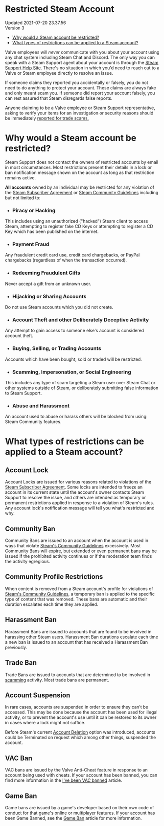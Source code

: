 # Restricted Steam Account
Updated 2021-07-20 23.37.56  
Version 3  

* [Why would a Steam account be restricted?](#whyrestrict)
* [What types of restrictions can be applied to a Steam account?](#restrictiontypes)

    
Valve employees will *never* communicate with you about your account using any chat system including Steam Chat and Discord. The only way you can speak with a Steam Support agent about your account is through the [Steam Support Help Site](help.steampowered.com). There's no situation in which you'd need to reach out to a Valve or Steam employee directly to resolve an issue.  
  
If someone claims they reported you accidentally or falsely, you do not need to do anything to protect your account. These claims are always fake and only meant scam you. If someone did report your account falsely, you can rest assured that Steam disregards false reports.   
  
Anyone claiming to be a Valve employee or Steam Support representative, asking to verify your items for an investigation or security reasons should be immediately [ reported for trade scams.](https://help.steampowered.com/en/faqs/view/70E6-991B-233B-A37B#reportscammer)    
  
[](id=whyrestrict)  
# Why would a Steam account be restricted?
Steam Support does not contact the owners of restricted accounts by email in most circumstances. Most restrictions present their details in a lock or ban notification message shown on the account as long as that restriction remains active.   
  
**All accounts** owned by an individual may be restricted for any violation of the [Steam Subscriber Agreement](https://store.steampowered.com/subscriber_agreement/) or [Steam Community Guidelines](https://help.steampowered.com/en/faqs/view/6862-8119-C23E-EA7B) including but not limited to:  
  

* ### Piracy or Hacking
This includes using an unauthorized ("hacked") Steam client to access Steam, attempting to register fake CD Keys or attempting to register a CD Key which has been published on the internet.
* ### Payment Fraud
Any fraudulent credit card use, credit card chargebacks, or PayPal chargebacks (regardless of when the transaction occurred).
* ### Redeeming Fraudulent Gifts
Never accept a gift from an unknown user.
* ### Hijacking or Sharing Accounts
Do not use Steam accounts which you did not create.
* ### Account Theft and other Deliberately Deceptive Activity
Any attempt to gain access to someone else's account is considered account theft.
* ### Buying, Selling, or Trading Accounts
Accounts which have been bought, sold or traded will be restricted.
* ### Scamming, Impersonation, or Social Engineering
This includes any type of scam targeting a Steam user over Steam Chat or other systems outside of Steam, or deliberately submitting false information to Steam Support.
* ### Abuse and Harassment
An account used to abuse or harass others will be blocked from using Steam Community features.

  
  
[](id=restrictiontypes)  
# What types of restrictions can be applied to a Steam account?
  
  
## Account Lock
Account Locks are issued for various reasons related to violations of the [Steam Subscriber Agreement](https://store.steampowered.com/subscriber_agreement/). Some locks are intended to freeze an account in its current state until the account's owner contacts Steam Support to resolve the issue, and others are intended as temporary or permanent restrictions applied in response to a violation of Steam's rules. Any account lock's notification message will tell you what's restricted and why.  
  
## Community Ban
Community Bans are issued to an account when the account is used in ways that violate [Steam's Community Guidelines](https://help.steampowered.com/en/faqs/view/6862-8119-C23E-EA7B) excessively. Most Community Bans will expire, but extended or even permanent bans may be issued if the prohibited activity continues or if the moderation team finds the activity egregious.  
  
## Community Profile Restrictions
When content is removed from a Steam account's profile for violations of [Steam's Community Guidelines](https://help.steampowered.com/en/faqs/view/6862-8119-C23E-EA7B), a temporary ban is applied to the specific type of content that was removed. These bans are automatic and their duration escalates each time they are applied.   
  
## Harassment Ban
Harassment Bans are issued to accounts that are found to be involved in harassing other Steam users. Harassment Ban durations escalate each time a new ban is issued to an account that has received a Harassment Ban previously.   
  
## Trade Ban
Trade Bans are issued to accounts that are determined to be involved in [scamming](https://help.steampowered.com/en/faqs/view/70E6-991B-233B-A37B) activity. Most trade bans are permanent.  
  
## Account Suspension
In rare cases, accounts are suspended in order to ensure they can't be accessed. This may be done because the account has been used for illegal activity, or to prevent the account's use until it can be restored to its owner in cases where a lock might not suffice.  
  
Before Steam's current [Account Deletion](https://help.steampowered.com/en/faqs/view/21A6-7C93-6CFE-100B) option was introduced, accounts could be Terminated on request which among other things, suspended the account.   
  
## VAC Ban
VAC bans are issued by the Valve Anti-Cheat feature in response to an account being used with cheats. If your account has been banned, you can find more information in the [I've been VAC banned](https://help.steampowered.com/en/faqs/view/647C-5CC1-7EA9-3C29) article.  
  
## Game Ban
Game bans are issued by a game's developer based on their own code of conduct for that game's online or multiplayer features. If your account has been Game Banned, see the [Game Ban](https://help.steampowered.com/en/faqs/view/46DB-4CEC-F7E9-49E5) article for more information.